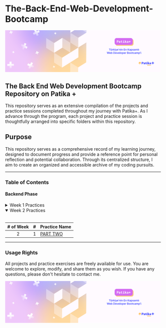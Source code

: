 # The-Back-End-Web-Development-Bootcamp

[![Patika+ Türkiye'nin En Kapsamlı Web Developer Bootcamp'i](/readmeAssets/logo.png "Patika+ Türkiye'nin En Kapsamlı Web Developer Bootcamp'i")](https://patika.dev)

## The Back End Web Development Bootcamp Repository on Patika +

This repository serves as an extensive compilation of the projects and practice sessions completed throughout my journey with Patika+. As I advance through the program, each project and practice session is thoughtfully arranged into specific folders within this repository.

## Purpose

This repository serves as a comprehensive record of my learning journey, designed to document progress and provide a reference point for personal reflection and potential collaboration. Through its centralized structure, I aim to create an organized and accessible archive of my coding pursuits.

---

### Table of Contents

#### Backend Phase

 <details>
<summary>Week 1 Practices</summary>
<br>

|# of Week| #  | Practice Name|
|:---:    |---:|:----         |
| 1       | 1  | [ATM](https://github.com/doguscetinoglu/PartOne/tree/main/ATM)|
| 1       | 2  | [ArithmeticOperations](https://github.com/doguscetinoglu/PartOne/tree/main/ArithmeticOperations)|
| 1       | 3  | [Armstrong](https://github.com/doguscetinoglu/PartOne/tree/main/Armstrong)|
| 1       | 4  | [AsalFind](https://github.com/doguscetinoglu/PartOne/tree/main/AsalFind)|
| 1       | 5  | [AverageOfNumbersDivisibleBy3And4](https://github.com/doguscetinoglu/PartOne/tree/main/AverageOfNumbersDivisibleBy3And4)|
| 1       | 6  | [BackStars](https://github.com/doguscetinoglu/PartOne/tree/main/BackStars)|
| 1       | 7  | [Calculator](https://github.com/doguscetinoglu/PartOne/tree/main/Calculator)|
| 1       | 8  | [Casting](https://github.com/doguscetinoglu/PartOne/tree/main/Casting)|
| 1       | 9  | [Circle Area Calculator](https://github.com/doguscetinoglu/PartOne/tree/main/Circle%20Area%20Calculator)|
| 1       | 10 | [ClassPassingGradeApplication](https://github.com/doguscetinoglu/PartOne/tree/main/ClassPassingGradeApplication)|
| 1       | 11 | [EbobEkok](https://github.com/doguscetinoglu/PartOne/tree/main/EbobEkok)|
| 1       | 12 | [ExponentialNumber](https://github.com/doguscetinoglu/PartOne/tree/main/ExponentialNumber)|
| 1       | 13 | [FactorialProgramming](https://github.com/doguscetinoglu/PartOne/tree/main/FactorialProgramming)|
| 1       | 14 | [Fibonacci](https://github.com/doguscetinoglu/PartOne/tree/main/Fibonacci)|
| 1       | 15 | [HipotenusFind](https://github.com/doguscetinoglu/PartOne/tree/main/HipotenusFind)|
| 1       | 16 | [KdvHesap](https://github.com/doguscetinoglu/PartOne/tree/main/KdvHesap)|
| 1       | 17 | [LeapYear](https://github.com/doguscetinoglu/PartOne/tree/main/LeapYear)|
| 1       | 18 | [MKP](https://github.com/semih-turan/The-Full-Stack-Web-Development-Bootcamp/tree/main/01-WeekOne/Combination)|
| 1       | 19 | [NotOrtalamaHesap](https://github.com/doguscetinoglu/PartOne/tree/main/NotOrtalamaHesap)|
| 1       | 20 | [NumberAnalyzer](https://github.com/doguscetinoglu/PartOne/tree/main/NumberAnalyzer)|
| 1       | 21 | [NumberSorter](https://github.com/doguscetinoglu/PartOne/tree/main/NumberSorter)|
| 1       | 22 | [OddSumCalculator](https://github.com/doguscetinoglu/PartOne/tree/main/OddSumCalculator)|
| 1       | 23 | [PalindromNumbers](https://github.com/doguscetinoglu/PartOne/tree/main/PalindromNumbers)|
| 1       | 24 | [PerfectNumber](https://github.com/doguscetinoglu/PartOne/tree/main/PerfectNumber)|
| 1       | 25 | [Power4And5Printer](https://github.com/doguscetinoglu/PartOne/tree/main/Power4And5Printer)|
| 1       | 26 | [ProgrammeFindingHarmonicNumbers](https://github.com/doguscetinoglu/PartOne/tree/main/ProgrammeFindingHarmonicNumbers)|
| 1       | 27 | [Stars](https://github.com/doguscetinoglu/PartOne/tree/main/Stars)|
| 1       | 28 | [TaximeterPrograms](https://github.com/doguscetinoglu/PartOne/tree/main/TaximeterPrograms)|
| 1       | 29 | [TemperatureWizard](https://github.com/doguscetinoglu/PartOne/tree/main/TemperatureWizard)|
| 1       | 30 | [TicketPrices](https://github.com/doguscetinoglu/PartOne/tree/main/TicketPrices)|
| 1       | 31 | [UserLogin](https://github.com/doguscetinoglu/PartOne/tree/main/UserLogin)|
| 1       | 32 | [VKI](https://github.com/doguscetinoglu/PartOne/tree/main/VKI)|
| 1       | 33 | [ZodiacChina](https://github.com/doguscetinoglu/PartOne/tree/main/ZodiacChina)|
| 1       | 34 | [ZodiacFinder](https://github.com/doguscetinoglu/PartOne/tree/main/ZodiacFinder)|



</details>

<details open>
<summary>Week 2 Practices</summary>
<br>

|# of Week| #  | Practice Name|
|:---:    |---:|:----         |
| 2       | 1  | [PART TWO](https://github.com/doguscetinoglu/PartTwo)|


</details>

---

### Usage Rights

All projects and practice exercises are freely available for use. You are welcome to explore, modify, and share them as you wish. If you have any questions, please don't hesitate to contact me.

[![Doğuş Çetinoğlu'i](/readmeAssets/logo.png "D & C Linkedin Logo'i")](https://www.linkedin.com/in/doguscetinoglu/)
